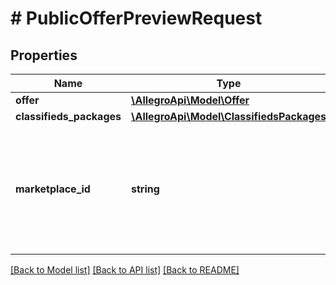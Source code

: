 # # PublicOfferPreviewRequest

## Properties

Name | Type | Description | Notes
------------ | ------------- | ------------- | -------------
**offer** | [**\AllegroApi\Model\Offer**](Offer.md) |  | [optional]
**classifieds_packages** | [**\AllegroApi\Model\ClassifiedsPackages**](ClassifiedsPackages.md) |  | [optional]
**marketplace_id** | **string** | The marketplace on which the offer should be previewed. If omitted, it will default to the base marketplace. | [optional]

[[Back to Model list]](../../README.md#models) [[Back to API list]](../../README.md#endpoints) [[Back to README]](../../README.md)
